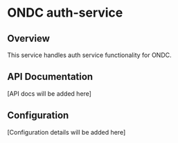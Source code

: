 # ONDC auth-service

## Overview
This service handles auth service functionality for ONDC.

## API Documentation
[API docs will be added here]

## Configuration
[Configuration details will be added here]
